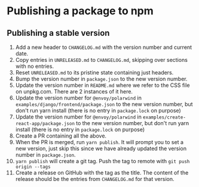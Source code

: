 # Publishing a package to npm

## Publishing a stable version

1. Add a new header to `CHANGELOG.md` with the version number and current date.
1. Copy entries in `UNRELEASED.md` to `CHANGELOG.md`, skipping over sections with no
   entries.
1. Reset `UNRELEASED.md` to its pristine state containing just headers.
1. Bump the version number in `package.json` to the new version number.
1. Update the version number in `README.md` where we refer to the CSS file on unpkg.com.
   There are 2 instances of it here.
1. Update the version number for `@envoy/polarwind` in
   `examples/django/frontend/package.json` to the new version number, but don't run yarn
   install (there is no entry in `package.lock` on purpose)
1. Update the version number for `@envoy/polarwind` in
   `examples/create-react-app/package.json` to the new version number, but don't run yarn
   install (there is no entry in `package.lock` on purpose)
1. Create a PR containing all the above.
1. When the PR is merged, run `yarn publish`. It will prompt you to set a new version,
   just skip this since we have already updated the version number in `package.json`.
1. `yarn publish` will create a git tag. Push the tag to remote with `git push origin --tags`
1. Create a release on GitHub with the tag as the title. The content of the release should
   be the entries from `CHANGELOG.md` for that version.
